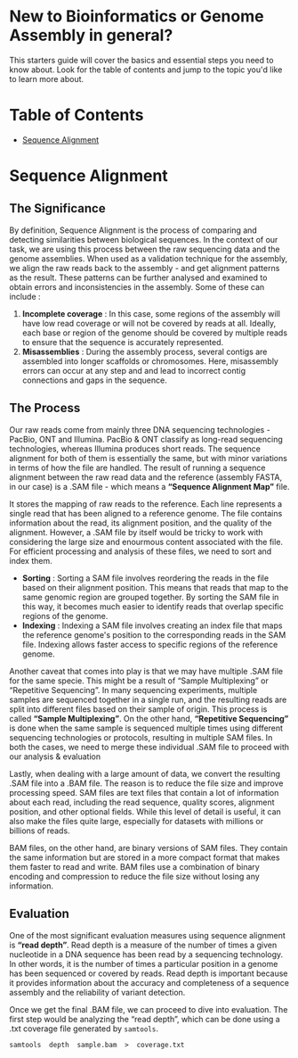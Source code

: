 # New to Bioinformatics or Genome Assembly in general?
This starters guide will cover the basics and essential steps you need to know about. Look for the table of contents and jump to the topic you'd like to learn more about. 
# Table of Contents

- [Sequence Alignment](#sequence-alignment)

# Sequence Alignment 

## The Significance

By definition, Sequence Alignment is the process of comparing and detecting similarities between biological sequences. In the context of our task, we are using this process between the raw sequencing data and the genome assemblies. When used as a validation technique for the assembly, we align the raw reads back to the assembly - and get alignment patterns as the result. These patterns can be further analysed and examined to obtain errors and inconsistencies in the assembly. Some of these can include :

1.  **Incomplete coverage** : In this case, some regions of the assembly will have low read coverage or will not be covered by reads at all. Ideally, each base or region of the genome should be covered by multiple reads to ensure that the sequence is accurately represented.
2.  **Misassemblies** : During the assembly process, several contigs are assembled into longer scaffolds or chromosomes. Here, misassembly errors can occur at any step and and lead to incorrect contig connections and gaps in the sequence.

## The Process

Our raw reads come from mainly three DNA sequencing technologies - PacBio, ONT and Illumina. PacBio & ONT classify as long-read sequencing technologies, whereas Illumina produces short reads. The sequence alignment for both of them is essentially the same, but with minor variations in terms of how the file are handled. The result of running a sequence alignment between the raw read data and the reference (assembly FASTA, in our case) is a .SAM file - which means a **“Sequence Alignment Map”** file.

It stores the mapping of raw reads to the reference. Each line represents a single read that has been aligned to a reference genome. The file contains information about the read, its alignment position, and the quality of the alignment. However, a .SAM file by itself would be tricky to work with considering the large size and enourmous content associated with the file. For efficient processing and analysis of these files, we need to sort and index them.

-   **Sorting** : Sorting a SAM file involves reordering the reads in the file based on their alignment position. This means that reads that map to the same genomic region are grouped together. By sorting the SAM file in this way, it becomes much easier to identify reads that overlap specific regions of the genome.
-   **Indexing** : Indexing a SAM file involves creating an index file that maps the reference genome's position to the corresponding reads in the SAM file. Indexing allows faster access to specific regions of the reference genome.

Another caveat that comes into play is that we may have multiple .SAM file for the same specie. This might be a result of “Sample Multiplexing” or “Repetitive Sequencing”. In many sequencing experiments, multiple samples are sequenced together in a single run, and the resulting reads are split into different files based on their sample of origin. This process is called **“Sample Multiplexing”**. On the other hand, **“Repetitive Sequencing”** is done when the same sample is sequenced multiple times using different sequencing technologies or protocols, resulting in multiple SAM files. In both the cases, we need to merge these individual .SAM file to proceed with our analysis & evaluation

Lastly, when dealing with a large amount of data, we convert the resulting .SAM file into a .BAM file. The reason is to reduce the file size and improve processing speed. SAM files are text files that contain a lot of information about each read, including the read sequence, quality scores, alignment position, and other optional fields. While this level of detail is useful, it can also make the files quite large, especially for datasets with millions or billions of reads.

BAM files, on the other hand, are binary versions of SAM files. They contain the same information but are stored in a more compact format that makes them faster to read and write. BAM files use a combination of binary encoding and compression to reduce the file size without losing any information.

## Evaluation

One of the most significant evaluation measures using sequence alignment is **“read depth”**. Read depth is a measure of the number of times a given nucleotide in a DNA sequence has been read by a sequencing technology. In other words, it is the number of times a particular position in a genome has been sequenced or covered by reads. Read depth is important because it provides information about the accuracy and completeness of a sequence assembly and the reliability of variant detection.

Once we get the final .BAM file, we can proceed to dive into evaluation. The first step would be analyzing the “read depth”, which can be done using a .txt coverage file generated by `samtools`.

    samtools  depth  sample.bam  >  coverage.txt

